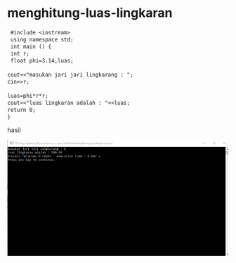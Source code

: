 # menghitung-luas-lingkaran

     #include <iostream>
     using namespace std;
     int main () {
     int r;
     float phi=3.14,luas;

    cout<<"masukan jari jari lingkarang : ";
    cin>>r;

    luas=phi*r*r;
    cout<<"luas lingkaran adalah : "<<luas;
    return 0;
    }
    
    
    
    
    
    
    
 hasil
 
 ![img](https://github.com/septianaana/menghitung-luas-lingkaran/blob/master/lingkaran.png?raw=true)
